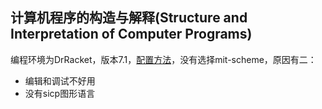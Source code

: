 ## 计算机程序的构造与解释(Structure and Interpretation of Computer Programs)

编程环境为DrRacket，版本7.1，[配置方法](https://docs.racket-lang.org/sicp-manual/)，没有选择mit-scheme，原因有二：
- 编辑和调试不好用
- 没有sicp图形语言
